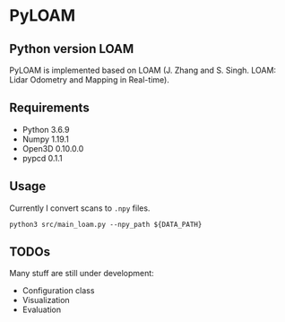 # PyLOAM
## Python version LOAM

PyLOAM is implemented based on LOAM (J. Zhang and S. Singh. LOAM: Lidar Odometry and Mapping in Real-time). 


## Requirements
- Python 3.6.9
- Numpy 1.19.1
- Open3D 0.10.0.0
- pypcd 0.1.1

## Usage

Currently I convert scans to `.npy` files.

`python3 src/main_loam.py --npy_path ${DATA_PATH}`

## TODOs

Many stuff are still under development:

- Configuration class
- Visualization
- Evaluation